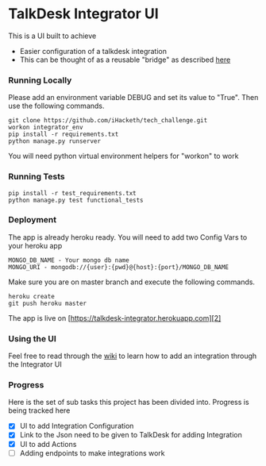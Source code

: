 # TalkDesk Integrator UI

This is a UI built to achieve

* Easier configuration of a talkdesk integration
* This can be thought of as a reusable "bridge" as described [here][1]

[1]:https://github.com/Talkdesk/api/tree/master/integrations

### Running Locally

Please add an environment variable DEBUG and set its value to "True". Then use the following commands. 

```
git clone https://github.com/iHacketh/tech_challenge.git
workon integrator_env
pip install -r requirements.txt
python manage.py runserver
```
You will need python virtual environment helpers for "workon" to work

### Running Tests

```
pip install -r test_requirements.txt
python manage.py test functional_tests
```

### Deployment

The app is already heroku ready.  You will need to add two Config Vars to your heroku app  
```
MONGO_DB_NAME - Your mongo db name
MONGO_URI - mongodb://{user}:{pwd}@{host}:{port}/MONGO_DB_NAME
```
Make sure you are on master branch and execute the following commands.

```
heroku create
git push heroku master
```
The app is live on [https://talkdesk-integrator.herokuapp.com][2] 

[2]:https://talkdesk-integrator.herokuapp.com

### Using the UI

Feel free to read through the [wiki][3] to learn how to add an integration through the Integrator UI

[3]:https://github.com/iHacketh/tech_challenge/wiki/Talk-Desk-Integrator-UI

### Progress

Here is the set of sub tasks this project has been divided into. Progress is being tracked here
- [x] UI to add Integration Configuration
- [x] Link to the Json need to be given to TalkDesk for adding Integration
- [x] UI to add Actions
- [ ] Adding endpoints to make integrations work
